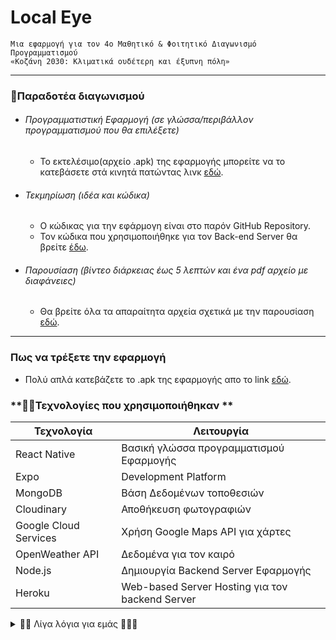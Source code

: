 # **Local Eye**

```
Μια εφαρμογή για τον 4ο Μαθητικό & Φοιτητικό Διαγωνισμό Προγραμματισμού
«Κοζάνη 2030: Κλιματικά ουδέτερη και έξυπνη πόλη»
```

---

### **📝Παραδοτέα διαγωνισμού**

- ###### Προγραμματιστική Εφαρμογή (σε γλώσσα/περιβάλλον προγραμματισμού που θα επιλέξετε)

  - Το εκτελέσιμο(αρχείο .apk) της εφαρμογής μπορείτε να το κατεβάσετε στά κινητά πατώντας λινκ <a href="https://expo.dev/artifacts/eas/9ZRsL9UjRNEjDbhV73xJCm.apk">εδώ</a>.

- ###### Τεκμηρίωση (ιδέα και κώδικα)
  - Ο κώδικας για την εφάρμογη είναι στο παρόν GitHub Repository.
  - Τον κώδικα που χρησιμοποιήθηκε για τον Back-end Server θα βρείτε <a href="https://github.com/katrhss/MongoDB-Server">έδω</a>.
- ###### Παρουσίαση (βίντεο διάρκειας έως 5 λεπτών και ένα pdf αρχείο με διαφάνειες)
  - Θα βρείτε όλα τα απαραίτητα αρχεία σχετικά με την παρουσίαση <a href="https://drive.google.com/drive/folders/1XJCbE7pC5lok2R_wk8z4H0yNyDM0RWSy?usp=sharing" >εδώ</a>.

---

### **Πως να τρέξετε την εφαρμογή**

- Πολύ απλά κατεβάζετε το .apk της εφαρμογής απο το link <a href="https://expo.dev/artifacts/eas/9ZRsL9UjRNEjDbhV73xJCm.apk">εδώ</a>.

### **👨‍💻Τεχνολογίες που χρησιμοποιήθηκαν **

| Τεχνολογία            | Λειτουργία                                      |
| --------------------- | ----------------------------------------------- |
| React Native          | Βασική γλώσσα προγραμματισμού Εφαρμογής         |
| Expo                  | Development Platform                            |
| MongoDB               | Βάση Δεδομένων τοποθεσιών                       |
| Cloudinary            | Αποθήκευση φωτογραφιών                          |
| Google Cloud Services | Χρήση Google Maps API για χάρτες                |
| OpenWeather API       | Δεδομένα για τον καιρό                          |
| Node.js               | Δημιουργία Backend Server Εφαρμογής             |
| Heroku                | Web-based Server Hosting για τον backend Server |

<details>
<summary> 🙋🏽 Λίγα λόγια για εμάς 🙋🏽‍♂️</summary>
<br>
Η Ομάδα μας αποτελέιται απο 2 μέλη, την <b>Μαγοπούλου Αναστασία</b> και τον <b>Κάτρη Κωνσταντίνο</b>, προπτυχιακούς φοιτητές του Τμήματος Πληροφορικής του Πανεπιστημίου Δυτικής Μακεδονίας στην Καστορία. <br>
Ταυτόχρονα είμαστε μέλη και στο φοιτητικό παράρτημα του <b>ΙΕΕΕ University of Western Macedonia, Kastoria </b>μέσω του οποίου είχαμε την ευαιρία να λάβουμε μέρος στον διαγώνισμο.
</details>
